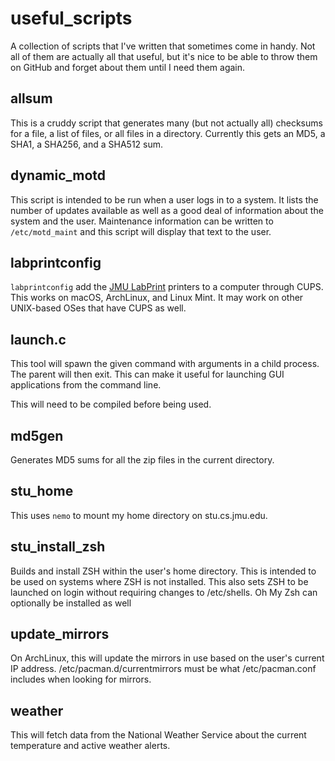 # useful_scripts

A collection of scripts that I've written that sometimes come in handy. Not all
of them are actually all that useful, but it's nice to be able to throw them
on GitHub and forget about them until I need them again.

## allsum

This is a cruddy script that generates many (but not actually all) checksums
for a file, a list of files, or all files in a directory. Currently this gets
an MD5, a SHA1, a SHA256, and a SHA512 sum.

## dynamic_motd

This script is intended to be run when a user logs in to a system. It lists
the number of updates available as well as a good deal of information about
the system and the user. Maintenance information can be written to
`/etc/motd_maint` and this script will display that text to the user.

## labprintconfig

`labprintconfig` add the [JMU LabPrint](http://labprint.jmu.edu) printers to a
computer through CUPS. This works on macOS, ArchLinux, and Linux Mint. It may
work on other UNIX-based OSes that have CUPS as well.

## launch.c

This tool will spawn the given command with arguments in a child process. The
parent will then exit. This can make it useful for launching GUI applications
from the command line.

This will need to be compiled before being used.

## md5gen

Generates MD5 sums for all the zip files in the current directory.

## stu_home

This uses `nemo` to mount my home directory on stu.cs.jmu.edu.

## stu_install_zsh

Builds and install ZSH within the user's home directory. This is intended to be
used on systems where ZSH is not installed. This also sets ZSH to be launched
on login without requiring changes to /etc/shells. Oh My Zsh can optionally be
installed as well

## update_mirrors

On ArchLinux, this will update the mirrors in use based on the user's current
IP address. /etc/pacman.d/currentmirrors must be what /etc/pacman.conf includes
when looking for mirrors.

## weather

This will fetch data from the National Weather Service about the current
temperature and active weather alerts.
